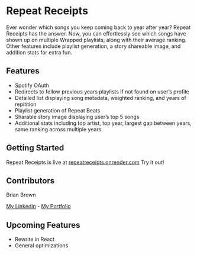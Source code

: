 # Repeat Receipts

Ever wonder which songs you keep coming back to year after year? Repeat Receipts has the answer. Now, you can effortlessly see which songs have shown up on multiple Wrapped playlists, along with their average ranking. Other features include playlist generation, a story shareable image, and addition stats for extra fun.
## Features

- Spotify OAuth
- Redirects to follow previous years playlists if not found on user’s profile
- Detailed list displaying song metadata, weighted ranking, and years of repitition
- Playlist generation of Repeat Beats
- Sharable story image displaying user’s top 5 songs
- Additional stats including top artist, top year, largest gap between years, same ranking across multiple years

## Getting Started

Repeat Receipts is live at [repeatreceipts.onrender.com][repeatreceipts.onrender.com] Try it out!

## Contributors

Brian Brown

[My LinkedIn][My LinkedIn] - [My Portfolio][My Portfolio]


## Upcoming Features

- Rewrite in React
- General optimizations

[Repeat Receipts]: http://repeatreceipts.onrender.com "repeatreceipts.onrender.com"
[repeatreceipts.onrender.com]: http://repeatreceipts.onrender.com "repeatreceipts.onrender.com"
[My Portfolio]: https://bsquareddesigns.net "My Portfolio"
[My LinkedIn]: https://www.linkedin.com/in/brian-brown-neu/ "My LinkedIn"